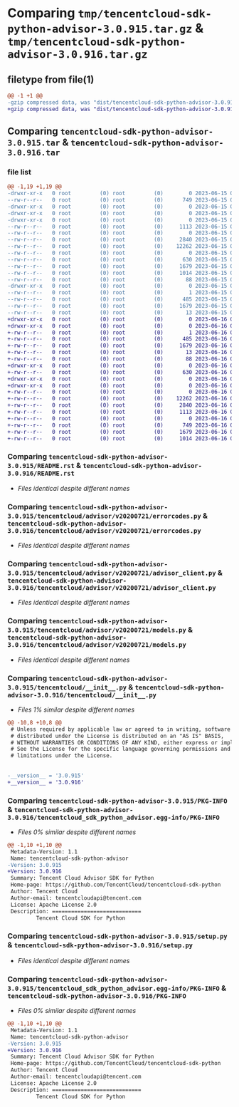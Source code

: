 # Comparing `tmp/tencentcloud-sdk-python-advisor-3.0.915.tar.gz` & `tmp/tencentcloud-sdk-python-advisor-3.0.916.tar.gz`

## filetype from file(1)

```diff
@@ -1 +1 @@
-gzip compressed data, was "dist/tencentcloud-sdk-python-advisor-3.0.915.tar", last modified: Thu Jun 15 00:16:41 2023, max compression
+gzip compressed data, was "dist/tencentcloud-sdk-python-advisor-3.0.916.tar", last modified: Fri Jun 16 00:25:42 2023, max compression
```

## Comparing `tencentcloud-sdk-python-advisor-3.0.915.tar` & `tencentcloud-sdk-python-advisor-3.0.916.tar`

### file list

```diff
@@ -1,19 +1,19 @@
-drwxr-xr-x   0 root         (0) root         (0)        0 2023-06-15 00:16:41.000000 tencentcloud-sdk-python-advisor-3.0.915/
--rw-r--r--   0 root         (0) root         (0)      749 2023-06-15 00:16:41.000000 tencentcloud-sdk-python-advisor-3.0.915/README.rst
-drwxr-xr-x   0 root         (0) root         (0)        0 2023-06-15 00:16:41.000000 tencentcloud-sdk-python-advisor-3.0.915/tencentcloud/
-drwxr-xr-x   0 root         (0) root         (0)        0 2023-06-15 00:16:41.000000 tencentcloud-sdk-python-advisor-3.0.915/tencentcloud/advisor/
-drwxr-xr-x   0 root         (0) root         (0)        0 2023-06-15 00:16:41.000000 tencentcloud-sdk-python-advisor-3.0.915/tencentcloud/advisor/v20200721/
--rw-r--r--   0 root         (0) root         (0)     1113 2023-06-15 00:16:41.000000 tencentcloud-sdk-python-advisor-3.0.915/tencentcloud/advisor/v20200721/errorcodes.py
--rw-r--r--   0 root         (0) root         (0)        0 2023-06-15 00:16:41.000000 tencentcloud-sdk-python-advisor-3.0.915/tencentcloud/advisor/v20200721/__init__.py
--rw-r--r--   0 root         (0) root         (0)     2840 2023-06-15 00:16:41.000000 tencentcloud-sdk-python-advisor-3.0.915/tencentcloud/advisor/v20200721/advisor_client.py
--rw-r--r--   0 root         (0) root         (0)    12262 2023-06-15 00:16:41.000000 tencentcloud-sdk-python-advisor-3.0.915/tencentcloud/advisor/v20200721/models.py
--rw-r--r--   0 root         (0) root         (0)        0 2023-06-15 00:16:41.000000 tencentcloud-sdk-python-advisor-3.0.915/tencentcloud/advisor/__init__.py
--rw-r--r--   0 root         (0) root         (0)      630 2023-06-15 00:16:41.000000 tencentcloud-sdk-python-advisor-3.0.915/tencentcloud/__init__.py
--rw-r--r--   0 root         (0) root         (0)     1679 2023-06-15 00:16:41.000000 tencentcloud-sdk-python-advisor-3.0.915/PKG-INFO
--rw-r--r--   0 root         (0) root         (0)     1014 2023-06-15 00:16:41.000000 tencentcloud-sdk-python-advisor-3.0.915/setup.py
--rw-r--r--   0 root         (0) root         (0)       88 2023-06-15 00:16:41.000000 tencentcloud-sdk-python-advisor-3.0.915/setup.cfg
-drwxr-xr-x   0 root         (0) root         (0)        0 2023-06-15 00:16:41.000000 tencentcloud-sdk-python-advisor-3.0.915/tencentcloud_sdk_python_advisor.egg-info/
--rw-r--r--   0 root         (0) root         (0)        1 2023-06-15 00:16:41.000000 tencentcloud-sdk-python-advisor-3.0.915/tencentcloud_sdk_python_advisor.egg-info/dependency_links.txt
--rw-r--r--   0 root         (0) root         (0)      485 2023-06-15 00:16:41.000000 tencentcloud-sdk-python-advisor-3.0.915/tencentcloud_sdk_python_advisor.egg-info/SOURCES.txt
--rw-r--r--   0 root         (0) root         (0)     1679 2023-06-15 00:16:41.000000 tencentcloud-sdk-python-advisor-3.0.915/tencentcloud_sdk_python_advisor.egg-info/PKG-INFO
--rw-r--r--   0 root         (0) root         (0)       13 2023-06-15 00:16:41.000000 tencentcloud-sdk-python-advisor-3.0.915/tencentcloud_sdk_python_advisor.egg-info/top_level.txt
+drwxr-xr-x   0 root         (0) root         (0)        0 2023-06-16 00:25:42.000000 tencentcloud-sdk-python-advisor-3.0.916/
+drwxr-xr-x   0 root         (0) root         (0)        0 2023-06-16 00:25:42.000000 tencentcloud-sdk-python-advisor-3.0.916/tencentcloud_sdk_python_advisor.egg-info/
+-rw-r--r--   0 root         (0) root         (0)        1 2023-06-16 00:25:42.000000 tencentcloud-sdk-python-advisor-3.0.916/tencentcloud_sdk_python_advisor.egg-info/dependency_links.txt
+-rw-r--r--   0 root         (0) root         (0)      485 2023-06-16 00:25:42.000000 tencentcloud-sdk-python-advisor-3.0.916/tencentcloud_sdk_python_advisor.egg-info/SOURCES.txt
+-rw-r--r--   0 root         (0) root         (0)     1679 2023-06-16 00:25:42.000000 tencentcloud-sdk-python-advisor-3.0.916/tencentcloud_sdk_python_advisor.egg-info/PKG-INFO
+-rw-r--r--   0 root         (0) root         (0)       13 2023-06-16 00:25:42.000000 tencentcloud-sdk-python-advisor-3.0.916/tencentcloud_sdk_python_advisor.egg-info/top_level.txt
+-rw-r--r--   0 root         (0) root         (0)       88 2023-06-16 00:25:42.000000 tencentcloud-sdk-python-advisor-3.0.916/setup.cfg
+drwxr-xr-x   0 root         (0) root         (0)        0 2023-06-16 00:25:42.000000 tencentcloud-sdk-python-advisor-3.0.916/tencentcloud/
+-rw-r--r--   0 root         (0) root         (0)      630 2023-06-16 00:25:42.000000 tencentcloud-sdk-python-advisor-3.0.916/tencentcloud/__init__.py
+drwxr-xr-x   0 root         (0) root         (0)        0 2023-06-16 00:25:42.000000 tencentcloud-sdk-python-advisor-3.0.916/tencentcloud/advisor/
+drwxr-xr-x   0 root         (0) root         (0)        0 2023-06-16 00:25:42.000000 tencentcloud-sdk-python-advisor-3.0.916/tencentcloud/advisor/v20200721/
+-rw-r--r--   0 root         (0) root         (0)        0 2023-06-16 00:25:42.000000 tencentcloud-sdk-python-advisor-3.0.916/tencentcloud/advisor/v20200721/__init__.py
+-rw-r--r--   0 root         (0) root         (0)    12262 2023-06-16 00:25:42.000000 tencentcloud-sdk-python-advisor-3.0.916/tencentcloud/advisor/v20200721/models.py
+-rw-r--r--   0 root         (0) root         (0)     2840 2023-06-16 00:25:42.000000 tencentcloud-sdk-python-advisor-3.0.916/tencentcloud/advisor/v20200721/advisor_client.py
+-rw-r--r--   0 root         (0) root         (0)     1113 2023-06-16 00:25:42.000000 tencentcloud-sdk-python-advisor-3.0.916/tencentcloud/advisor/v20200721/errorcodes.py
+-rw-r--r--   0 root         (0) root         (0)        0 2023-06-16 00:25:42.000000 tencentcloud-sdk-python-advisor-3.0.916/tencentcloud/advisor/__init__.py
+-rw-r--r--   0 root         (0) root         (0)      749 2023-06-16 00:25:42.000000 tencentcloud-sdk-python-advisor-3.0.916/README.rst
+-rw-r--r--   0 root         (0) root         (0)     1679 2023-06-16 00:25:42.000000 tencentcloud-sdk-python-advisor-3.0.916/PKG-INFO
+-rw-r--r--   0 root         (0) root         (0)     1014 2023-06-16 00:25:42.000000 tencentcloud-sdk-python-advisor-3.0.916/setup.py
```

### Comparing `tencentcloud-sdk-python-advisor-3.0.915/README.rst` & `tencentcloud-sdk-python-advisor-3.0.916/README.rst`

 * *Files identical despite different names*

### Comparing `tencentcloud-sdk-python-advisor-3.0.915/tencentcloud/advisor/v20200721/errorcodes.py` & `tencentcloud-sdk-python-advisor-3.0.916/tencentcloud/advisor/v20200721/errorcodes.py`

 * *Files identical despite different names*

### Comparing `tencentcloud-sdk-python-advisor-3.0.915/tencentcloud/advisor/v20200721/advisor_client.py` & `tencentcloud-sdk-python-advisor-3.0.916/tencentcloud/advisor/v20200721/advisor_client.py`

 * *Files identical despite different names*

### Comparing `tencentcloud-sdk-python-advisor-3.0.915/tencentcloud/advisor/v20200721/models.py` & `tencentcloud-sdk-python-advisor-3.0.916/tencentcloud/advisor/v20200721/models.py`

 * *Files identical despite different names*

### Comparing `tencentcloud-sdk-python-advisor-3.0.915/tencentcloud/__init__.py` & `tencentcloud-sdk-python-advisor-3.0.916/tencentcloud/__init__.py`

 * *Files 1% similar despite different names*

```diff
@@ -10,8 +10,8 @@
 # Unless required by applicable law or agreed to in writing, software
 # distributed under the License is distributed on an "AS IS" BASIS,
 # WITHOUT WARRANTIES OR CONDITIONS OF ANY KIND, either express or implied.
 # See the License for the specific language governing permissions and
 # limitations under the License.
 
 
-__version__ = '3.0.915'
+__version__ = '3.0.916'
```

### Comparing `tencentcloud-sdk-python-advisor-3.0.915/PKG-INFO` & `tencentcloud-sdk-python-advisor-3.0.916/tencentcloud_sdk_python_advisor.egg-info/PKG-INFO`

 * *Files 0% similar despite different names*

```diff
@@ -1,10 +1,10 @@
 Metadata-Version: 1.1
 Name: tencentcloud-sdk-python-advisor
-Version: 3.0.915
+Version: 3.0.916
 Summary: Tencent Cloud Advisor SDK for Python
 Home-page: https://github.com/TencentCloud/tencentcloud-sdk-python
 Author: Tencent Cloud
 Author-email: tencentcloudapi@tencent.com
 License: Apache License 2.0
 Description: ============================
         Tencent Cloud SDK for Python
```

### Comparing `tencentcloud-sdk-python-advisor-3.0.915/setup.py` & `tencentcloud-sdk-python-advisor-3.0.916/setup.py`

 * *Files identical despite different names*

### Comparing `tencentcloud-sdk-python-advisor-3.0.915/tencentcloud_sdk_python_advisor.egg-info/PKG-INFO` & `tencentcloud-sdk-python-advisor-3.0.916/PKG-INFO`

 * *Files 0% similar despite different names*

```diff
@@ -1,10 +1,10 @@
 Metadata-Version: 1.1
 Name: tencentcloud-sdk-python-advisor
-Version: 3.0.915
+Version: 3.0.916
 Summary: Tencent Cloud Advisor SDK for Python
 Home-page: https://github.com/TencentCloud/tencentcloud-sdk-python
 Author: Tencent Cloud
 Author-email: tencentcloudapi@tencent.com
 License: Apache License 2.0
 Description: ============================
         Tencent Cloud SDK for Python
```

